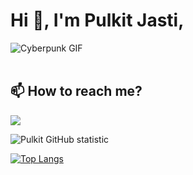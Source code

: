 # Hi 👋, I'm Pulkit Jasti,

<img alt="Cyberpunk GIF" src="https://media1.giphy.com/media/v1.Y2lkPTc5MGI3NjExdm1uNnljcDM3NnVxZTc3cHhzY3YwMHB1aGFpbGJ6dTFmYmxybnBxYyZlcD12MV9pbnRlcm5hbF9naWZfYnlfaWQmY3Q9Zw/jsoMtBuP1Ahpu/giphy.gif" />
<br><br>

## 📫 How to reach me?

<a href="https://www.linkedin.com/in/pulkit-jasti/">
<img src="https://img.shields.io/badge/LinkedIn-pulkit jasti-0e76a8?style=for-the-badge&logo=LinkedIn" />
</a>

<br>

![Pulkit GitHub statistic](https://github-readme-stats.vercel.app/api?username=pulkit-jasti&show_icons=true)

[![Top Langs](https://github-readme-stats.vercel.app/api/top-langs/?username=pulkit-jasti&layout=compact)](https://github.com/anuraghazra/github-readme-stats)
